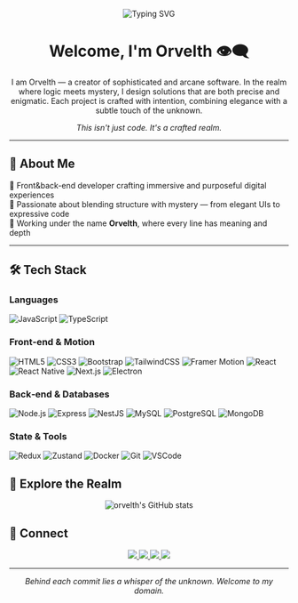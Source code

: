 <p align="center">
  <img src="https://readme-typing-svg.demolab.com?font=Fira+Code&size=22&pause=1000&color=bc0000&center=true&vCenter=true&width=700&lines=Crafting+Software+with+Elegance+%26+Arcana.;Exploring+Where+Logic+Meets+Mystery.;Welcome+to+the+Realm+of+Orvelth." alt="Typing SVG" />
</p>

<h1 align="center">Welcome, I'm Orvelth 👁️‍🗨️</h1>

<p align="center">
I am Orvelth — a creator of sophisticated and arcane software.  
In the realm where logic meets mystery, I design solutions that are both precise and enigmatic.  
Each project is crafted with intention, combining elegance with a subtle touch of the unknown.  
</p>

<p align="center">
<i>This isn't just code. It's a crafted realm.</i>
</p>

---

## 🔮 About Me

🔸 Front&back-end developer crafting immersive and purposeful digital experiences  
🔸 Passionate about blending structure with mystery — from elegant UIs to expressive code  
🔸 Working under the name **Orvelth**, where every line has meaning and depth  

---

## 🛠️ Tech Stack

###  Languages
![JavaScript](https://img.shields.io/badge/JavaScript-F7DF1E?style=flat-square&logo=javascript&logoColor=black)
![TypeScript](https://img.shields.io/badge/TypeScript-3178C6?style=flat-square&logo=typescript&logoColor=white)

###  Front‑end & Motion
![HTML5](https://img.shields.io/badge/HTML5-E34F26?style=flat-square&logo=html5&logoColor=white)
![CSS3](https://img.shields.io/badge/CSS3-1572B6?style=flat-square&logo=css3&logoColor=white)
![Bootstrap](https://img.shields.io/badge/Bootstrap-7952B3?style=flat-square&logo=bootstrap&logoColor=white)
![TailwindCSS](https://img.shields.io/badge/TailwindCSS-38B2AC?style=flat-square&logo=tailwind-css&logoColor=white)
![Framer Motion](https://img.shields.io/badge/Framer%20Motion-333333?style=flat-square&logo=framer&logoColor=white)
![React](https://img.shields.io/badge/React-333333?style=flat-square&logo=react&logoColor=61DAFB)
![React Native](https://img.shields.io/badge/React%20Native-333333?style=flat-square&logo=react&logoColor=61DAFB)
![Next.js](https://img.shields.io/badge/Next.js-000000?style=flat-square&logo=next.js&logoColor=white)
![Electron](https://img.shields.io/badge/Electron-47848F?style=flat-square&logo=electron&logoColor=white)

###  Back‑end & Databases
![Node.js](https://img.shields.io/badge/Node.js-333333?style=flat-square&logo=node.js&logoColor=339933)
![Express](https://img.shields.io/badge/Express-333333?style=flat-square&logo=express&logoColor=white)
![NestJS](https://img.shields.io/badge/NestJS-E0234E?style=flat-square&logo=nestjs&logoColor=white)
![MySQL](https://img.shields.io/badge/MySQL-4479A1?style=flat-square&logo=mysql&logoColor=white)
![PostgreSQL](https://img.shields.io/badge/PostgreSQL-316192?style=flat-square&logo=postgresql&logoColor=white)
![MongoDB](https://img.shields.io/badge/MongoDB-47A248?style=flat-square&logo=mongodb&logoColor=white)

###  State & Tools
![Redux](https://img.shields.io/badge/Redux-764ABC?style=flat-square&logo=redux&logoColor=white)
![Zustand](https://img.shields.io/badge/Zustand-333333?style=flat-square&logo=zustand&logoColor=white)
![Docker](https://img.shields.io/badge/Docker-2496ED?style=flat-square&logo=docker&logoColor=white)
![Git](https://img.shields.io/badge/Git-F05032?style=flat-square&logo=git&logoColor=white)
![VSCode](https://img.shields.io/badge/VSCode-007ACC?style=flat-square&logo=visual-studio-code&logoColor=white)


## 🧭 Explore the Realm

<p align="center">
  <img src="https://github-readme-stats.vercel.app/api?username=orvelth&show_icons=true&theme=dark" alt="orvelth's GitHub stats" />
</p>

## 📡 Connect

<p align="center">
  <a href="mailto:orvelth@gmail.com">
    <img src="https://img.shields.io/badge/Email-D14836?style=flat-square&logo=gmail&logoColor=white" />
  </a>
  <a href="https://instagram.com/orvelth">
    <img src="https://img.shields.io/badge/Instagram-E4405F?style=flat-square&logo=instagram&logoColor=white" />
  </a>
  <a href="https://youtube.com/yourchannel">
    <img src="https://img.shields.io/badge/YouTube-FF0000?style=flat-square&logo=youtube&logoColor=white" />
  </a>
  <a href="https://linkedin.com/in/orvelth">
    <img src="https://img.shields.io/badge/LinkedIn-0077B5?style=flat-square&logo=linkedin&logoColor=white" />
  </a>
</p>

---

<p align="center"><i>Behind each commit lies a whisper of the unknown. Welcome to my domain.</i></p>
